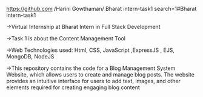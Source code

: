 https://github.com
/Harini Gowthaman/
Bharat intern-task1 
search=1#Bharat intern-task1

->Virtual Internship at Bharat Intern in Full Stack Development

->Task 1 is about the Content Management Tool

->Web Technologies used: Html, CSS, JavaScript ,ExpressJS , EJS, MongoDB, NodeJS

->This repository contains the code for a Blog Management System Website, which allows users to create and manage blog posts. The website provides an intuitive interface for users to add text, images, and other elements required for creating engaging blog content
